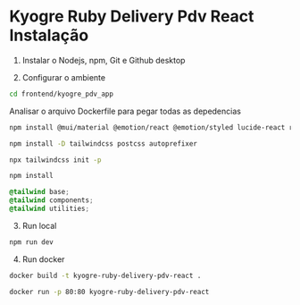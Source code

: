 # Kyogre Ruby Delivery Pdv React Instalação

1) Instalar o Nodejs, npm, Git e Github desktop

2) Configurar o ambiente

```bash
cd frontend/kyogre_pdv_app
```

Analisar o arquivo Dockerfile para pegar todas as depedencias
```bash
npm install @mui/material @emotion/react @emotion/styled lucide-react react-router-dom
```
```bash
npm install -D tailwindcss postcss autoprefixer
```
```bash
npx tailwindcss init -p
```
```bash
npm install 
```

```src/index.css
@tailwind base;
@tailwind components;
@tailwind utilities;
```

3) Run local

```bash
npm run dev
```

4) Run docker

```bash
docker build -t kyogre-ruby-delivery-pdv-react .
```

```bash
docker run -p 80:80 kyogre-ruby-delivery-pdv-react
```

